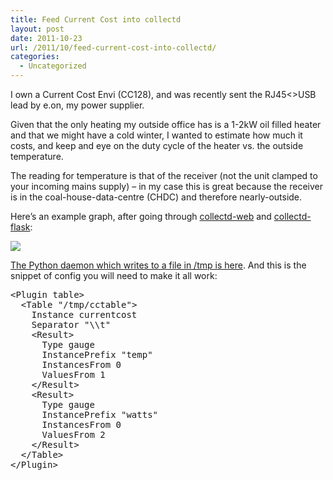 ```yaml
---
title: Feed Current Cost into collectd
layout: post
date: 2011-10-23
url: /2011/10/feed-current-cost-into-collectd/
categories:
  - Uncategorized
---
```

I own a Current Cost Envi (CC128), and was recently sent the RJ45<>USB lead by e.on, my power supplier.

Given that the only heating my outside office has is a 1-2kW oil filled heater and that we might have a cold winter, I wanted to estimate how much it costs, and keep and eye on the duty cycle of the heater vs. the outside temperature.

The reading for temperature is that of the receiver (not the unit clamped to your incoming mains supply) &#8211; in my case this is great because the receiver is in the coal-house-data-centre (CHDC) and therefore nearly-outside.

Here&rsquo;s an example graph, after going through [collectd-web][1] and [collectd-flask][2]:

![][3]

[The Python daemon which writes to a file in /tmp is here][4]. And this is the snippet of config you will need to make it all work:

<div class="codehilite">
  <pre><span class="nt">&lt;Plugin</span> <span class="err">table</span><span class="nt">&gt;</span>
  <span class="nt">&lt;Table</span> <span class="err">"/tmp/cctable"</span><span class="nt">&gt;</span>
    Instance currentcost
    Separator "\\t"
    <span class="nt">&lt;Result&gt;</span>
      Type gauge
      InstancePrefix "temp"
      InstancesFrom 0
      ValuesFrom 1
    <span class="nt">&lt;/Result&gt;</span>
    <span class="nt">&lt;Result&gt;</span>
      Type gauge
      InstancePrefix "watts"
      InstancesFrom 0
      ValuesFrom 2
    <span class="nt">&lt;/Result&gt;</span>
  <span class="nt">&lt;/Table&gt;</span>
<span class="nt">&lt;/Plugin&gt;</span>
</pre>
</div>

 [1]: https://github.com/httpdss/collectd-web
 [2]: https://github.com/iwebhosting/collectd-flask
 [3]: https://24.media.tumblr.com/tumblr_ltjh4o8l2H1qaiup8.jpg
 [4]: https://gist.github.com/1307924


